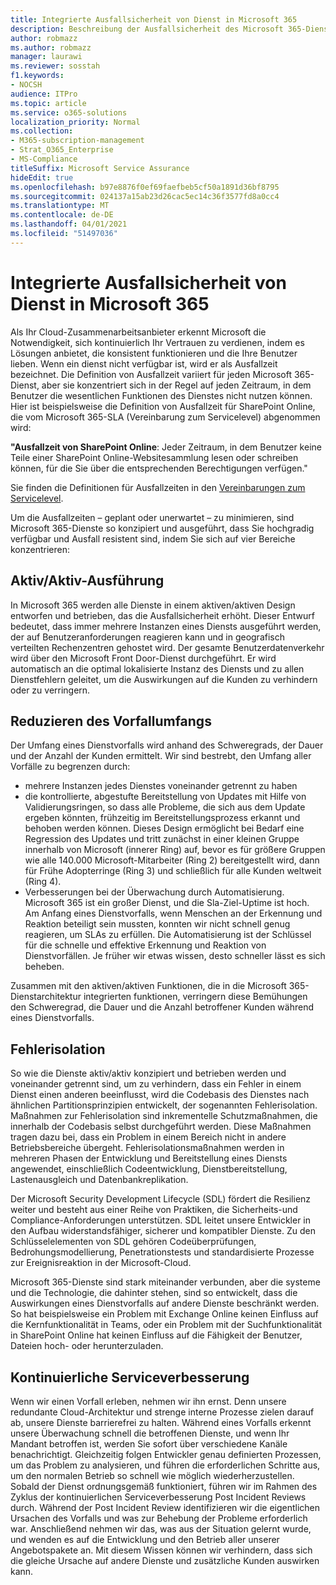 ```yaml
---
title: Integrierte Ausfallsicherheit von Dienst in Microsoft 365
description: Beschreibung der Ausfallsicherheit des Microsoft 365-Diensts
author: robmazz
ms.author: robmazz
manager: laurawi
ms.reviewer: sosstah
f1.keywords:
- NOCSH
audience: ITPro
ms.topic: article
ms.service: o365-solutions
localization_priority: Normal
ms.collection:
- M365-subscription-management
- Strat_O365_Enterprise
- MS-Compliance
titleSuffix: Microsoft Service Assurance
hideEdit: true
ms.openlocfilehash: b97e8876f0ef69faefbeb5cf50a1891d36bf8795
ms.sourcegitcommit: 024137a15ab23d26cac5ec14c36f3577fd8a0cc4
ms.translationtype: MT
ms.contentlocale: de-DE
ms.lasthandoff: 04/01/2021
ms.locfileid: "51497036"
---
```

# <a name="built-in-service-resiliency-in-microsoft-365"></a>Integrierte Ausfallsicherheit von Dienst in Microsoft 365

Als Ihr Cloud-Zusammenarbeitsanbieter erkennt Microsoft die Notwendigkeit, sich kontinuierlich Ihr Vertrauen zu verdienen, indem es Lösungen anbietet, die konsistent funktionieren und die Ihre Benutzer lieben. Wenn ein dienst nicht verfügbar ist, wird er als Ausfallzeit bezeichnet. Die Definition von Ausfallzeit variiert für jeden Microsoft 365-Dienst, aber sie konzentriert sich in der Regel auf jeden Zeitraum, in dem Benutzer die wesentlichen Funktionen des Dienstes nicht nutzen können. Hier ist beispielsweise die Definition von Ausfallzeit für SharePoint Online, die vom Microsoft 365-SLA (Vereinbarung zum Servicelevel) abgenommen wird:

**"Ausfallzeit von SharePoint Online**: Jeder Zeitraum, in dem Benutzer keine Teile einer SharePoint Online-Websitesammlung lesen oder schreiben können, für die Sie über die entsprechenden Berechtigungen verfügen."

Sie finden die Definitionen für Ausfallzeiten in den [Vereinbarungen zum Servicelevel](https://www.microsoftvolumelicensing.com/DocumentSearch.aspx?Mode=3&DocumentTypeId=37).

Um die Ausfallzeiten – geplant oder unerwartet – zu minimieren, sind Microsoft 365-Dienste so konzipiert und ausgeführt, dass Sie hochgradig verfügbar und Ausfall resistent sind, indem Sie sich auf vier Bereiche konzentrieren:

## <a name="activeactive-design"></a>Aktiv/Aktiv-Ausführung

In Microsoft 365 werden alle Dienste in einem aktiven/aktiven Design entworfen und betrieben, das die Ausfallsicherheit erhöht. Dieser Entwurf bedeutet, dass immer mehrere Instanzen eines Diensts ausgeführt werden, der auf Benutzeranforderungen reagieren kann und in geografisch verteilten Rechenzentren gehostet wird. Der gesamte Benutzerdatenverkehr wird über den Microsoft Front Door-Dienst durchgeführt. Er wird automatisch an die optimal lokalisierte Instanz des Diensts und zu allen Dienstfehlern geleitet, um die Auswirkungen auf die Kunden zu verhindern oder zu verringern.

## <a name="reduce-incident-scope"></a>Reduzieren des Vorfallumfangs

Der Umfang eines Dienstvorfalls wird anhand des Schweregrads, der Dauer und der Anzahl der Kunden ermittelt. Wir sind bestrebt, den Umfang aller Vorfälle zu begrenzen durch:

- mehrere Instanzen jedes Dienstes voneinander getrennt zu haben
- die kontrollierte, abgestufte Bereitstellung von Updates mit Hilfe von Validierungsringen, so dass alle Probleme, die sich aus dem Update ergeben könnten, frühzeitig im Bereitstellungsprozess erkannt und behoben werden können. Dieses Design ermöglicht bei Bedarf eine Regression des Updates und tritt zunächst in einer kleinen Gruppe innerhalb von Microsoft (innerer Ring) auf, bevor es für größere Gruppen wie alle 140.000 Microsoft-Mitarbeiter (Ring 2) bereitgestellt wird, dann für Frühe Adopterringe (Ring 3) und schließlich für alle Kunden weltweit (Ring 4).
- Verbesserungen bei der Überwachung durch Automatisierung. Microsoft 365 ist ein großer Dienst, und die Sla-Ziel-Uptime ist hoch. Am Anfang eines Dienstvorfalls, wenn Menschen an der Erkennung und Reaktion beteiligt sein mussten, konnten wir nicht schnell genug reagieren, um SLAs zu erfüllen. Die Automatisierung ist der Schlüssel für die schnelle und effektive Erkennung und Reaktion von Dienstvorfällen. Je früher wir etwas wissen, desto schneller lässt es sich beheben.

Zusammen mit den aktiven/aktiven Funktionen, die in die Microsoft 365-Dienstarchitektur integrierten funktionen, verringern diese Bemühungen den Schweregrad, die Dauer und die Anzahl betroffener Kunden während eines Dienstvorfalls.  

## <a name="fault-isolation"></a>Fehlerisolation

So wie die Dienste aktiv/aktiv konzipiert und betrieben werden und voneinander getrennt sind, um zu verhindern, dass ein Fehler in einem Dienst einen anderen beeinflusst, wird die Codebasis des Dienstes nach ähnlichen Partitionsprinzipien entwickelt, der sogenannten Fehlerisolation. Maßnahmen zur Fehlerisolation sind inkrementelle Schutzmaßnahmen, die innerhalb der Codebasis selbst durchgeführt werden. Diese Maßnahmen tragen dazu bei, dass ein Problem in einem Bereich nicht in andere Betriebsbereiche übergeht.
Fehlerisolationsmaßnahmen werden in mehreren Phasen der Entwicklung und Bereitstellung eines Diensts angewendet, einschließlich Codeentwicklung, Dienstbereitstellung, Lastenausgleich und Datenbankreplikation.

Der Microsoft Security Development Lifecycle (SDL) fördert die Resilienz weiter und besteht aus einer Reihe von Praktiken, die Sicherheits-und Compliance-Anforderungen unterstützen. SDL leitet unsere Entwickler in den Aufbau widerstandsfähiger, sicherer und kompatibler Dienste. Zu den Schlüsselelementen von SDL gehören Codeüberprüfungen, Bedrohungsmodellierung, Penetrationstests und standardisierte Prozesse zur Ereignisreaktion in der Microsoft-Cloud.

Microsoft 365-Dienste sind stark miteinander verbunden, aber die systeme und die Technologie, die dahinter stehen, sind so entwickelt, dass die Auswirkungen eines Dienstvorfalls auf andere Dienste beschränkt werden. So hat beispielsweise ein Problem mit Exchange Online keinen Einfluss auf die Kernfunktionalität in Teams, oder ein Problem mit der Suchfunktionalität in SharePoint Online hat keinen Einfluss auf die Fähigkeit der Benutzer, Dateien hoch- oder herunterzuladen.

## <a name="continuous-service-improvement"></a>Kontinuierliche Serviceverbesserung

Wenn wir einen Vorfall erleben, nehmen wir ihn ernst. Denn unsere redundante Cloud-Architektur und strenge interne Prozesse zielen darauf ab, unsere Dienste barrierefrei zu halten. Während eines Vorfalls erkennt unsere Überwachung schnell die betroffenen Dienste, und wenn Ihr Mandant betroffen ist, werden Sie sofort über verschiedene Kanäle benachrichtigt. Gleichzeitig folgen Entwickler genau definierten Prozessen, um das Problem zu analysieren, und führen die erforderlichen Schritte aus, um den normalen Betrieb so schnell wie möglich wiederherzustellen. Sobald der Dienst ordnungsgemäß funktioniert, führen wir im Rahmen des Zyklus der kontinuierlichen Serviceverbesserung Post Incident Reviews durch. Während der Post Incident Review identifizieren wir die eigentlichen Ursachen des Vorfalls und was zur Behebung der Probleme erforderlich war. Anschließend nehmen wir das, was aus der Situation gelernt wurde, und wenden es auf die Entwicklung und den Betrieb aller unserer Angebotspakete an. Mit diesem Wissen können wir verhindern, dass sich die gleiche Ursache auf andere Dienste und zusätzliche Kunden auswirken kann.
